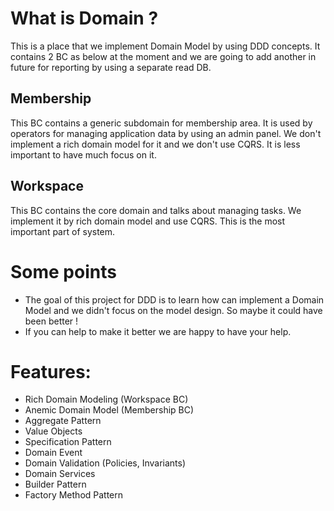 
# What is Domain ?
This is a place that we implement Domain Model by using DDD concepts. It contains 2 BC as below at the moment and we are going to add another in future for reporting by using a separate read DB.

## Membership
This BC contains a generic subdomain for membership area. It is used by operators for managing application data by using an admin panel.
We don't implement a rich domain model for it and we don't use CQRS. It is less important to have much focus on it.

## Workspace
This BC contains the core domain and talks about managing tasks. We implement it by rich domain model and use CQRS. This is the most important part of system.


# Some points
- The goal of this project for DDD is to learn how can implement a Domain Model and we didn't focus on the model design. So maybe it could have been better !
- If you can help to make it better we are happy to have your help.

# Features:

- Rich Domain Modeling (Workspace BC)
- Anemic Domain Model (Membership BC)
- Aggregate Pattern
- Value Objects
- Specification Pattern
- Domain Event
- Domain Validation (Policies, Invariants)
- Domain Services
- Builder Pattern
- Factory Method Pattern
